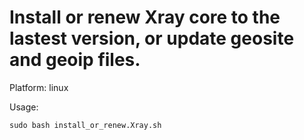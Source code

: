 # Install or renew Xray core to the lastest version, or update geosite and geoip files. 

Platform: linux

Usage:

    sudo bash install_or_renew.Xray.sh
